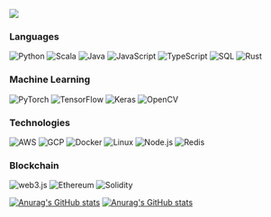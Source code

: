 
<!--
**gabrielfu/gabrielfu** is a ✨ _special_ ✨ repository because its `README.md` (this file) appears on your GitHub profile.

Here are some ideas to get you started:

- 🔭 I’m currently working on ...
- 🌱 I’m currently learning ...
- 👯 I’m looking to collaborate on ...
- 🤔 I’m looking for help with ...
- 💬 Ask me about ...
- 📫 How to reach me: ...
- 😄 Pronouns: ...
- ⚡ Fun fact: ...
-->

![](https://komarev.com/ghpvc/?username=gabrielfu)

### Languages

![Python](https://img.shields.io/badge/-Python-000?&logo=Python)
![Scala](https://img.shields.io/badge/-Scala-000?&logo=Scala&logoColor=007396)
![Java](https://img.shields.io/badge/-Java-000?&logoColor=ffffff&logo=data:image/png;base64,iVBORw0KGgoAAAANSUhEUgAAAEgAAABICAMAAABiM0N1AAAAHlBMVEUAAAAeHh5QUFB9fX2CgoKvr6+0tLTh4eHm5ub///8sIvciAAABBUlEQVR42u2XBYICMAwEm6Whnf8/+LQ9wSHBWdymthHKg+slywLp5kCLLBC3Bmo9hyOyFtaTONwUZ5HEaZDibmASczhBIzHOXSxTOI0a5JDKCZ8/LMejhTgaEzEoKSCFnf0LaimgAuRkM8KkzgDGF2cDCDm1A1CQ1KaVlNM8cGtVpHCe5uhgM3hPqU+HmAY/xM6sf01yqEeXTHX+SzpTDfcr2MoO5UTO95jiBCBpHlkDJtuOrLmrB1dLSJLKw6lZDscA1zfM5IHsL1YUyJH1l6IT1lRv6b+LgUcD+jcsFvuS3lG50VdiQ5IDXceuUSvZVrKVQh6XGnHGaY6SVJnSXNyqXnrpHVr8CWqHj2kqAAAAAElFTkSuQmCC)
![JavaScript](https://img.shields.io/badge/-JavaScript-000?&logo=JavaScript)
![TypeScript](https://img.shields.io/badge/-TypeScript-000?&logo=TypeScript)
![SQL](https://img.shields.io/badge/-SQL-000?&logo=MySQL)
![Rust](https://img.shields.io/badge/-Rust-000?&logo=Rust)

### Machine Learning

![PyTorch](https://img.shields.io/badge/-PyTorch-000?&logo=PyTorch)
![TensorFlow](https://img.shields.io/badge/-TensorFlow-000?&logo=TensorFlow)
![Keras](https://img.shields.io/badge/-Keras-000?&logo=Keras)
![OpenCV](https://img.shields.io/badge/-OpenCV-000?&logo=OpenCV)

### Technologies

![AWS](https://img.shields.io/badge/-AWS-000?&logo=Amazon-AWS&logoColor=F90)
![GCP](https://img.shields.io/badge/-GCP-000?&logo=googlecloud)
![Docker](https://img.shields.io/badge/-Docker-000?&logo=Docker)
![Linux](https://img.shields.io/badge/-Linux-000?&logo=Linux)
![Node.js](https://img.shields.io/badge/-Node.js-000?&logo=node.js)
![Redis](https://img.shields.io/badge/-Redis-000?&logo=Redis)

### Blockchain

![web3.js](https://img.shields.io/badge/-web3.js-000?&logo=web3dotjs&logoColor=F90)
![Ethereum](https://img.shields.io/badge/-Ethereum-000?&logo=ethereum)
![Solidity](https://img.shields.io/badge/-Solidity-000?&logo=solidity)


[![Anurag's GitHub stats](https://github-readme-stats.vercel.app/api/top-langs/?username=gabrielfu&langs_count=5&layout=compact&theme=tokyonight)](https://github.com/anuraghazra/github-readme-stats)
[![Anurag's GitHub stats](https://github-readme-stats.vercel.app/api?username=gabrielfu&count_private=true&show_icons=true&theme=tokyonight)](https://github.com/anuraghazra/github-readme-stats)
